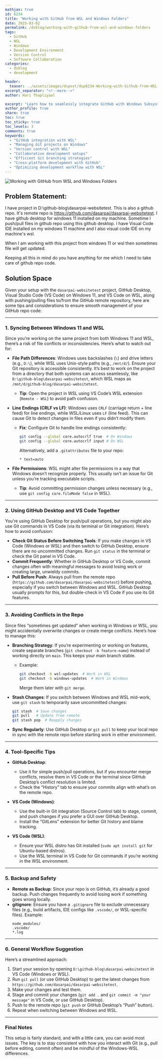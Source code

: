 ```yaml
---
mathjax: true
id: 6234
title: "Working with GitHub from WSL and Windows Folders"
date: 2025-03-02
permalink: /dsblog/working-with-github-from-wsl-and-windows-folders
tags:
  - GitHub
  - WSL
  - Windows
  - Development Environment
  - Version Control
  - Software Collaboration
categories:
  - dsblog
  - development

header:
  teaser: ../assets/images/dspost/dsp6234-Working-with-Github-from-WSL-and-Windows-Folders.jpg
excerpt_separator: "<!--more-->"
author: Hari Thapliyaal

excerpt: "Learn how to seamlessly integrate GitHub with Windows Subsystem for Linux (WSL) and manage projects across Windows folders. This guide covers branching strategies and best practices for efficient version control."
author_profile: true
share: true
toc: true
toc_sticky: true
toc_levels: 3
comments: true
keywords:
  - "GitHub integration with WSL"
  - "Managing Git projects on Windows"
  - "Version control with WSL"
  - "Collaborative development setups"
  - "Efficient Git branching strategies"
  - "Cross-platform development with GitHub"
  - "Optimizing development workflow with WSL"
---
```


![Working with GitHub from WSL and Windows Folders](../assets/images/dspost/dsp6234-Working-with-Github-from-WSL-and-Windows-Folders.jpg)


## Problem Statement:
I have project in D:\github-blog\dasarpai-websitetest. This is also a github repo. It's remote repo is https://github.com/dasarpai/dasarpai-websitetest. I have github desktop for windows 11 installed on my machine. Sometime I push/pull files in github repo using this github desktop. I have Visual Code IDE installed on my windows 11 machine and I also visual code IDE on my machine's wsl. 

When I am working with this project from windows 11 or wsl then sometimes file will get updated. 

Keeping all this in mind do you have anything for me which I need to take care of github repo code.

## Solution Space
Given your setup with the `dasarpai-websitetest` project, GitHub Desktop, Visual Studio Code (VS Code) on Windows 11, and VS Code on WSL, along with pushing/pulling files to/from the GitHub remote repository, here are some tips and considerations to ensure smooth management of your GitHub repo code:

---

### 1. Syncing Between Windows 11 and WSL
Since you’re working on the same project from both Windows 11 and WSL, there’s a risk of file conflicts or inconsistencies. Here’s what to watch out for:

- **File Path Differences**: Windows uses backslashes (`\`) and drive letters (e.g., `D:\`), while WSL uses Unix-style paths (e.g., `/mnt/d/`). Ensure your Git repository is accessible consistently. It’s best to work on the project from a directory that both systems can access seamlessly, like `D:\github-blog\dasarpai-websitetest`, which WSL maps as `/mnt/d/github-blog/dasarpai-websitetest`.
  - **Tip**: Open the project in WSL using VS Code’s WSL extension (`Remote - WSL`) to avoid path confusion.

- **Line Endings (CRLF vs LF)**: Windows uses `CRLF` (carriage return + line feed) for line endings, while WSL/Linux uses `LF` (line feed). This can cause Git to detect changes in files even if you didn’t modify them.
  - **Fix**: Configure Git to handle line endings consistently:
    ```bash
    git config --global core.autocrlf true  # On Windows
    git config --global core.autocrlf input # On WSL
    ```
    Alternatively, add a `.gitattributes` file to your repo:
    ```
    * text=auto
    ```

- **File Permissions**: WSL might alter file permissions in a way that Windows doesn’t recognize properly. This usually isn’t an issue for Git unless you’re tracking executable scripts.
  - **Tip**: Avoid committing permission changes unless necessary (e.g., use `git config core.fileMode false` in WSL).

---

### 2. Using GitHub Desktop and VS Code Together
You’re using GitHub Desktop for push/pull operations, but you might also use Git commands in VS Code (via its terminal or Git integration). Here’s how to avoid confusion:

- **Check Git Status Before Switching Tools**: If you make changes in VS Code (Windows or WSL) and then switch to GitHub Desktop, ensure there are no uncommitted changes. Run `git status` in the terminal or check the Git panel in VS Code.
- **Commit Frequently**: Whether in GitHub Desktop or VS Code, commit changes often with meaningful messages to avoid losing work or creating large, unwieldy commits.
- **Pull Before Push**: Always pull from the remote repo (`https://github.com/dasarpai/dasarpai-websitetest`) before pushing, especially if you switch between Windows and WSL. GitHub Desktop usually prompts for this, but double-check in VS Code if you use its Git features.

---

### 3. Avoiding Conflicts in the Repo
Since files “sometimes get updated” when working in Windows or WSL, you might accidentally overwrite changes or create merge conflicts. Here’s how to manage this:

- **Branching Strategy**: If you’re experimenting or working on features, create separate branches (`git checkout -b feature-name`) instead of working directly on `main`. This keeps your main branch stable.
  - Example:
    ```bash
    git checkout -b wsl-updates  # Work in WSL
    git checkout -b windows-updates  # Work in Windows
    ```
    Merge them later with `git merge`.

- **Stash Changes**: If you switch between Windows and WSL mid-work, use `git stash` to temporarily save uncommitted changes:
  ```bash
  git stash  # Save changes
  git pull   # Update from remote
  git stash pop  # Reapply changes
  ```

- **Sync Regularly**: Use GitHub Desktop or `git pull` to keep your local repo in sync with the remote repo before starting work in either environment.

---

### 4. Tool-Specific Tips
- **GitHub Desktop**:
  - Use it for simple push/pull operations, but if you encounter merge conflicts, resolve them in VS Code or the terminal since GitHub Desktop’s conflict resolution is limited.
  - Check the “History” tab to ensure your commits align with what’s on the remote repo.

- **VS Code (Windows)**:
  - Use the built-in Git integration (Source Control tab) to stage, commit, and push changes if you prefer a GUI over GitHub Desktop.
  - Install the “GitLens” extension for better Git history and blame tracking.

- **VS Code (WSL)**:
  - Ensure your WSL distro has Git installed (`sudo apt install git` for Ubuntu-based distros).
  - Use the WSL terminal in VS Code for Git commands if you’re working in the WSL environment.

---

### 5. Backup and Safety
- **Remote as Backup**: Since your repo is on GitHub, it’s already a good backup. Push changes frequently to avoid losing work if something goes wrong locally.
- **gitignore**: Ensure you have a `.gitignore` file to exclude unnecessary files (e.g., build artifacts, IDE configs like `.vscode/`, or WSL-specific files). Example:
  ```
  node_modules/
  .vscode/
  *.log
  ```

---

### 6. General Workflow Suggestion
Here’s a streamlined approach:
1. Start your session by opening `D:\github-blog\dasarpai-websitetest` in VS Code (Windows or WSL).
2. Run `git pull` (or use GitHub Desktop) to get the latest changes from `https://github.com/dasarpai/dasarpai-websitetest`.
3. Make your changes and test them.
4. Stage and commit your changes (`git add .` and `git commit -m "your message"` in VS Code, or use GitHub Desktop).
5. Push to the remote repo (`git push` or GitHub Desktop’s “Push” button).
6. Repeat when switching between Windows and WSL.

---

### Final Notes
This setup is fairly standard, and with a little care, you can avoid most issues. The key is to stay consistent with how you interact with Git (e.g., pull before editing, commit often) and be mindful of the Windows-WSL differences.